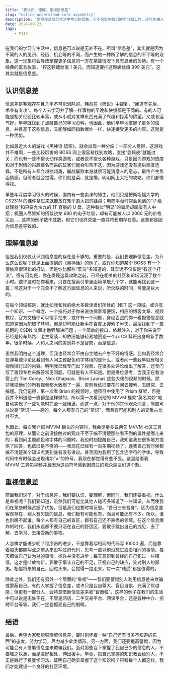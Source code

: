 ```yaml
---
title: "要认识、理解、重视信息差"
slug: "notice-understand-info-asymmetry"
description: "信息差是我们生活中常见的现象，它不仅影响我们的学习和工作，还可能被人利用来欺骗我们。通过认识、理解和重视信息差，我们可以更好地应对生活中的各种挑战，提升自己的能力和警惕性。"
date: 2024-09-23
tags:
    - misc
---
```


在我们的学习与生活中，信息差可以说是无处不在。所谓“信息差”，其实就是因为不同的人的见识、经历、机会等的不同，而产生的一种所了解的信息的不平等的现象。这一现象将会导致掌握更多信息的一方在某些情况下具有显著的优势。有一个经典的寓言故事，“拧这颗螺丝值 1 美元，而知道要拧这颗螺丝值 999 美元”。这其实就是信息差。

## 认识信息差

信息差是客观存在且几乎不可能消除的。韩愈在《师说》中提到，“闻道有先后，术业有专攻”。每个人去学习并了解一样事物的早晚和快慢都是不同的。有的人可能是相关经验比较丰富，或从小就对某样东西充满了兴趣和探索的欲望，又或者运气好，早早就找到了点醒自己的学习资料。也因此，他们早早地掌握了更多的信息，并且基于这些信息，又能够如同指数爆炸一样，快速接受更多的内容。这就是一种优势。

比如最近大火的游戏《黑神话·悟空》，就会出现一种分歧：一部分人觉得，这游戏并不难啊，一些比较厉害的 BOSS 网上很容易找到攻略，直接“耍赖皮”就能过关；而也有一些不擅长动作类游戏，或者说不擅长各种游戏、只是因为游戏的热度和对于剧情的兴趣慕名而来的玩家们就会叫苦不迭，因为游戏还没有提供难度选择。不是所有人都会越挫越勇，屡战屡败本身就很可能消磨人的意志，最终产生负面情感。但前者就会觉得，你们就是菜、就是懒，明明网上大把的攻略，你们都懒得找。

早些年深度学习很火的时候，国内有一些卖课的博主，他们只是把斯坦福大学的 CS231N 的课件拿过来就能放在知乎割大把的韭菜；电商平台时常会见到的“i7 级处理器”和只要九块九的 1T 容量的 U 盘，这种看似“明显”的骗局却屡屡有人中招；机圈人尽皆知的搭载骁龙 680 的电子垃圾，却有可能被人以 2000 元的价格买走……这样的例子数不胜数，但它们也终究是一直并将长期存在着。这些都是因为信息差导致的。

## 理解信息差

但是我们仅仅认识到信息差的存在是不够的。重要的是，我们要理解信息差。为什么这么说呢？还是上面提到的《黑神话》的例子。或许你知道某个 BOSS 有一个很偷鸡很轻松的打法，但是你比那些“菜鸟”多知道的，其实远不仅仅是“有这个打法”。很有可能是，你在发现这篇攻略之前，已经在相关的社区和论坛沉浸了数个小时。或许这时在你看来，只要在搜索引擎里面简单敲几个字，就能再找到这一篇；可这对于一个完全不了解这方面信息的人来说，所欠缺的时间，可能是巨大的。

在每个领域都是，就比如我和我的绝大多数读者们所处的 .NET 这一领域。或许有一个知识、一个概念、一个技巧对于你来说仿佛家常便饭，相应的博客文章、视频教程、官方文档你可以信手拈来；或许有一个问题，身经百战的你一看报错信息就知道是因为配错了环境，但是却可能让新手在百度上搜索了半天，最后找到了一篇机翻的 CSDN 文章才勉强解决问题；一个简单的接口、依赖注入，对于你来说早已经是轻车熟路、老生常谈，却依旧能够轻易地困惑一个非 CS 科班出身的新手数年。很多时候，人和人之间的差别并不是智商，而是信息。

虽然我明白这个道理，但我也经常会不由自主地去产生不好的情感。比如我经常会在弹幕或评论区看到有人问主题配色和字体用的是什么，或者问一些我早就有相关视频探讨过的内容。明明我已经专门出了视频、在很多处评论给出了解答，还专门写了置顶专栏来解答常见问题，可就是有人不知道。但是换位思考，当我正在看油管上的 Tim Corey、Nick Chapsas、Brian Launas 这些大佬的视频的时候，除非我把他们的所有视频都大致刷了一遍，否则我依旧要花时间去搜索、去研究、去搞懂。我仍记得，第一次看 Brian 的视频时，他项目中使用了 Prism 框架，但是我并不知道他一直都是这样做的，所以第一次看到他的 MVVM 框架“莫名其妙”地自动实现了一些功能时完全一脸懵逼。而这一点，对于他的其他观众而言，简直可以说是“常识”——是的，每个人都有自己的“常识”，而且有可能和别人的交集占比并不大。

也因此，每次我介绍 MVVM 相关的内容时，我会尽量多说两句 MVVM 社区工具包的原理，从而让之前没接触过的观众不至于搞不清楚那些看不到的属性是哪儿来的；看到问主题颜色和字体的问题时，我也时刻提醒自己，我知道我在很多地方提供了回答，也依旧是不够的——我现在已经有一百多期视频了，连我自己有时候都搞不清楚某个知识点我到底有没有讲过。甚至因为我用了包含连字符的字体，导致代码中有时候会出现诸如“≠”的符号，我现在都觉得有些不妥。这里给看我 MVVM 工具包视频并且因为这些符号感到困惑过的观众朋友们道个歉。

## 重视信息差

前面我们说了，对于信息差，我们要认识、要理解，但同时，我们还要重视。什么是重视呢？我们要知道，虽然我们可能比其他人碰巧多知道了一些知识，从而使我们在某些时候占据了优势，但是我们也要时常反思。“吾日三省吾身”，因为信息差客观存在，别人有欠缺的信息，我们极有可能也有，而且可能还有不少。所以，谁也别瞧不起谁。每个人都有自己的盲区，都有自己还不熟悉的领域。在这个信息爆炸的时代，我们永远都不要只活在自己的舒适区，要敢于跳出自己的成见，去了解、去学习、去接受新的事物。

人怎样才能进步呢？程序员的进步，不是靠着写相同的代码写 10000 遍，而是靠着每天都能写点之前从来没写过的代码，思考一些以前没想过或没相同的事情。每天都做自己认为对的事情，或许并没有进步；每天意识到曾经的自己犯过一些错误，这才是吐故纳新。要敢于承认自己的不足，正视自己的缺点，笑对别人的鄙夷。相信将来的自己，回过头来，会觉得一路走来，每一次“难受”都是值得的。

除此之外，我们还有另外一个层面的“重视”——我们要警惕别人利用信息差来欺骗或蒙蔽自己。有的人掌握了信息差，或许只是妄自尊大、盲目自信、充满了优越感；但更有一部分人，会特意借助信息差来收“智商税”。这样的例子在我们的生活中可以说是无处不在，不管是网店、二手交易平台、网课平台，还是各种中介、招聘平台等等。我们一定要擦亮自己的眼睛。

## 结语

最后，希望大家都能够理解信息差，要时刻怀着一种“自己还有很多不知道的东西”的态度，努力学习，尽力减少此类情形。另一方面，我们还要提高警惕，因为可能会有人借助信息差来欺骗我们。面对那些当下掌握了比自己少的信息的人，不要嗤之以鼻，而是友好相处，伸出援手。毕竟，把自己掌握的知识教会给别人，不正是践行了费曼学习法、证明自己确实掌握了这个知识吗？只有每个人都这样，我们才能建设一个良好的社区环境。

